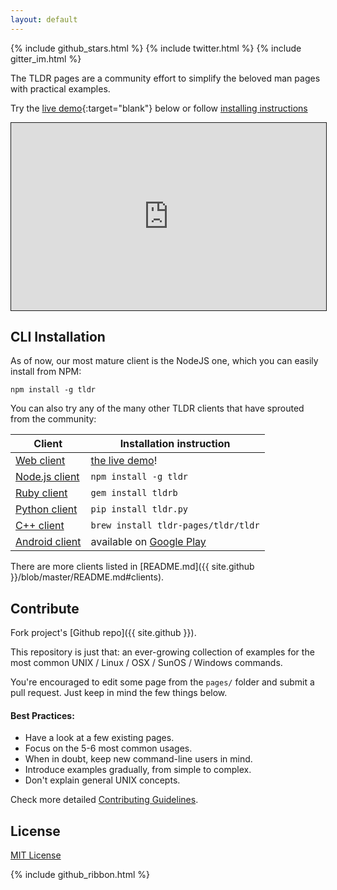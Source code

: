 ```yaml
---
layout: default
---
```


<p class="widgets">
  {% include github_stars.html %}
  {% include twitter.html %}
  {% include gitter_im.html %}
</p>

The TLDR pages are a community effort to simplify the beloved man pages with practical examples. 

Try the [live demo](https://ostera.github.io/tldr.jsx){:target="blank"} below or follow [installing instructions](#cli-installation) 

<iframe src="https://ostera.github.io/tldr.jsx"
        width="100%"
        height="300px"
        style="border: 1px solid"
  ></iframe>

## CLI Installation

As of now, our most mature client is the NodeJS one, which you can easily install from NPM:

~~~
npm install -g tldr
~~~

You can also try any of the many other TLDR clients that have sprouted from the community:

Client                                                                | Installation instruction
----------------------------------------------------------------------|----------------------------------------------------------------------------------------------------
[Web client](https://github.com/ostera/tldr.jsx)                       | [the live demo](https://ostera.github.io/tldr.jsx)!
[Node.js client](https://github.com/tldr-pages/tldr-node-client)      | ```npm install -g tldr```
[Ruby client](https://github.com/YellowApple/tldrb)                   | ```gem install tldrb```
[Python client](https://github.com/lord63/tldr.py)                    | ```pip install tldr.py```
[C++ client](https://github.com/tldr-pages/tldr-cpp-client)           | ```brew install tldr-pages/tldr/tldr```
[Android client](https://github.com/gianasista/tldr-viewer)           | available on [Google Play](https://play.google.com/store/apps/details?id=de.gianasista.tldr_viewer)

There are more clients listed in [README.md]({{ site.github }}/blob/master/README.md#clients).

## Contribute

Fork project's [Github repo]({{ site.github }}).

This repository is just that: an ever-growing collection of examples for the most common UNIX / Linux / OSX / SunOS / Windows commands.

You're encouraged to edit some page from the `pages/` folder and submit a pull request. Just keep in mind the few things below.

#### Best Practices:

- Have a look at a few existing pages.
- Focus on the 5-6 most common usages.
- When in doubt, keep new command-line users in mind.
- Introduce examples gradually, from simple to complex.
- Don't explain general UNIX concepts.

Check more detailed [Contributing Guidelines]({{site.github}}/blob/master/CONTRIBUTING.md).


## License

[MIT License]({{site.github}}/blob/master/LICENSE.md)

{% include github_ribbon.html %}


